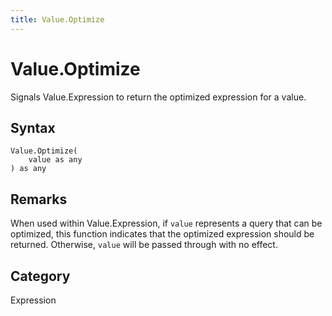 ```yaml
---
title: Value.Optimize
---
```


# Value.Optimize


Signals Value.Expression to return the optimized expression for a value.


## Syntax

```powerquery
Value.Optimize(
    value as any
) as any
```


## Remarks

When used within Value.Expression, if <code>value</code> represents a query that can be optimized, this function indicates that the optimized expression should be returned. Otherwise, <code>value</code> will be passed through with no effect.



## Category
Expression
